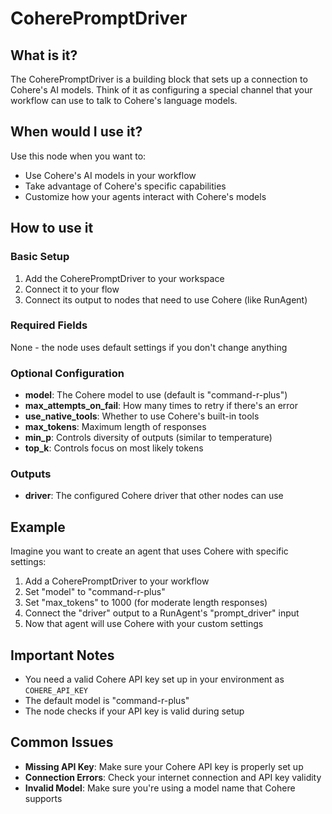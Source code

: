 # CoherePromptDriver

## What is it?

The CoherePromptDriver is a building block that sets up a connection to Cohere's AI models. Think of it as configuring a special channel that your workflow can use to talk to Cohere's language models.

## When would I use it?

Use this node when you want to:

- Use Cohere's AI models in your workflow
- Take advantage of Cohere's specific capabilities
- Customize how your agents interact with Cohere's models

## How to use it

### Basic Setup

1. Add the CoherePromptDriver to your workspace
1. Connect it to your flow
1. Connect its output to nodes that need to use Cohere (like RunAgent)

### Required Fields

None - the node uses default settings if you don't change anything

### Optional Configuration

- **model**: The Cohere model to use (default is "command-r-plus")
- **max_attempts_on_fail**: How many times to retry if there's an error
- **use_native_tools**: Whether to use Cohere's built-in tools
- **max_tokens**: Maximum length of responses
- **min_p**: Controls diversity of outputs (similar to temperature)
- **top_k**: Controls focus on most likely tokens

### Outputs

- **driver**: The configured Cohere driver that other nodes can use

## Example

Imagine you want to create an agent that uses Cohere with specific settings:

1. Add a CoherePromptDriver to your workflow
1. Set "model" to "command-r-plus"
1. Set "max_tokens" to 1000 (for moderate length responses)
1. Connect the "driver" output to a RunAgent's "prompt_driver" input
1. Now that agent will use Cohere with your custom settings

## Important Notes

- You need a valid Cohere API key set up in your environment as `COHERE_API_KEY`
- The default model is "command-r-plus"
- The node checks if your API key is valid during setup

## Common Issues

- **Missing API Key**: Make sure your Cohere API key is properly set up
- **Connection Errors**: Check your internet connection and API key validity
- **Invalid Model**: Make sure you're using a model name that Cohere supports
